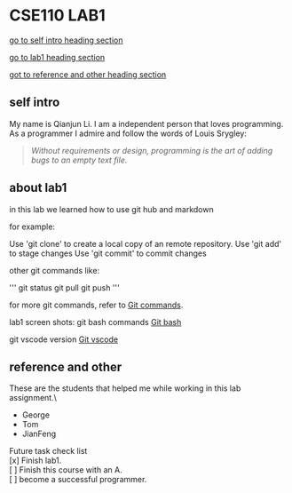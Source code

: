 # CSE110 LAB1

[go to self intro heading section](#self-intro)

[go to lab1 heading section](#about-lab1)

[got to reference and other heading section](#reference-and-other)


## self intro

My name is Qianjun Li. I am a independent person that loves programming. As a programmer I admire and follow the words of Louis Srygley:
> *Without requirements or design, programming is the art of adding bugs to an empty text file.*

## about lab1

in this lab we learned how to use git hub and markdown

for example:

Use 'git clone' to create a local copy of an remote repository.
Use 'git add' to stage changes
Use 'git commit' to commit changes

other git commands like:

'''
git status
git pull
git push
'''

for more git commands, refer to [Git commands](http://guides.beanstalkapp.com/version-control/common-git-commands.html).

lab1 screen shots:
git bash commands [Git bash](pictures/MINGW64__d_cse_cse110_cs110-lab1%202021_4_1%208_25_35.png)

git vscode version [Git vscode](pictures/.gitignore%20-%20cs110-lab1%20-%20Visual%20Studio%20Code%20[Administrator]%202021_4_1%208_53_47.png)

## reference and other

These are the students that helped me while working in this lab assignment.\
- George
- Tom
- JianFeng

Future task check list\
[x] Finish lab1.\
[ ] Finish this course with an A.\
[ ] become a successful programmer.
